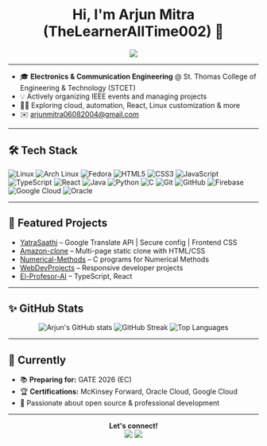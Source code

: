 <h1 align="center">Hi, I'm Arjun Mitra (TheLearnerAllTime002) 👋</h1>
<p align="center">
  <img src="https://readme-typing-svg.herokuapp.com/?lines=Engineering+Student+at+STCET;Web+Developer;IEEE+Event+Organizer;GATE+2026+EC+Aspirant&center=true&width=600" />
</p>

---

- 🎓 **Electronics & Communication Engineering** @ St. Thomas College of Engineering & Technology (STCET)
- 💡 Actively organizing IEEE events and managing projects
- 👨‍💻 Exploring cloud, automation, React, Linux customization & more
- ✉️ arjunmitra06082004@gmail.com

---

## 🛠️ Tech Stack

<p align="left">
  <img src="https://img.shields.io/badge/Linux-FCC624?logo=linux&logoColor=000" alt="Linux"/>
  <img src="https://img.shields.io/badge/Arch%20Linux-1793D1?logo=arch-linux&logoColor=fff" alt="Arch Linux"/>
  <img src="https://img.shields.io/badge/Fedora-51A2DA?logo=fedora&logoColor=fff" alt="Fedora"/>
  <img src="https://img.shields.io/badge/HTML5-E34F26?logo=html5&logoColor=fff" alt="HTML5"/>
  <img src="https://img.shields.io/badge/CSS3-1572B6?logo=css3&logoColor=fff" alt="CSS3"/>
  <img src="https://img.shields.io/badge/JavaScript-F7DF1E?logo=javascript&logoColor=000" alt="JavaScript"/>
  <img src="https://img.shields.io/badge/TypeScript-3178C6?logo=typescript&logoColor=fff" alt="TypeScript"/>
  <img src="https://img.shields.io/badge/React-61DAFB?logo=react&logoColor=000" alt="React"/>
  <img src="https://img.shields.io/badge/Java-007396?logo=java&logoColor=fff" alt="Java"/>
  <img src="https://img.shields.io/badge/Python-3776AB?logo=python&logoColor=fff" alt="Python"/>
  <img src="https://img.shields.io/badge/C-00599C?logo=c&logoColor=fff" alt="C"/>
  <img src="https://img.shields.io/badge/Git-F05032?logo=git&logoColor=fff" alt="Git"/>
  <img src="https://img.shields.io/badge/GitHub-181717?logo=github&logoColor=fff" alt="GitHub"/>
  <img src="https://img.shields.io/badge/Firebase-FFCA28?logo=firebase&logoColor=000" alt="Firebase"/>
  <img src="https://img.shields.io/badge/Google%20Cloud-4285F4?logo=googlecloud&logoColor=fff" alt="Google Cloud"/>
  <img src="https://img.shields.io/badge/Oracle-F80000?logo=oracle&logoColor=fff" alt="Oracle"/>
</p>

---

## 🚀 Featured Projects

- [YatraSaathi](https://github.com/TheLearnerAllTime002/YatraSaathi) – Google Translate API | Secure config | Frontend CSS
- [Amazon-clone](https://github.com/TheLearnerAllTime002/Amazon-clone) – Multi-page static clone with HTML/CSS
- [Numerical-Methods](https://github.com/TheLearnerAllTime002/Numerical-Methods) – C programs for Numerical Methods
- [WebDevProjects](https://github.com/TheLearnerAllTime002/WebDevProjects) – Responsive developer projects
- [El-Profesor-AI](https://github.com/TheLearnerAllTime002/El-Profesor-AI) – TypeScript, React

---

## ✨ GitHub Stats

<p align="center">
  <img src="https://github-readme-stats.vercel.app/api?username=TheLearnerAllTime002&show_icons=true&theme=tokyonight" alt="Arjun's GitHub stats">
  <img src="https://github-readme-streak-stats.herokuapp.com?user=TheLearnerAllTime002&theme=tokyonight" alt="GitHub Streak">
  <img src="https://github-readme-stats.vercel.app/api/top-langs?username=TheLearnerAllTime002&layout=compact&theme=tokyonight" alt="Top Languages">
</p>

---

## 🌱 Currently

- 📚 **Preparing for:** GATE 2026 (EC)
- 🏆 **Certifications:** McKinsey Forward, Oracle Cloud, Google Cloud
- 🚩 Passionate about open source & professional development

---

<p align="center">
  <b>Let's connect!</b><br>
  <a href="mailto:arjunmitra06082004@gmail.com"><img src="https://img.shields.io/badge/Email-D14836?logo=gmail&logoColor=fff" /></a>
  <a href="https://www.linkedin.com/in/arjunmitra0608/"><img src="https://img.shields.io/badge/LinkedIn-0077B5?logo=linkedin&logoColor=fff" /></a>
</p>
